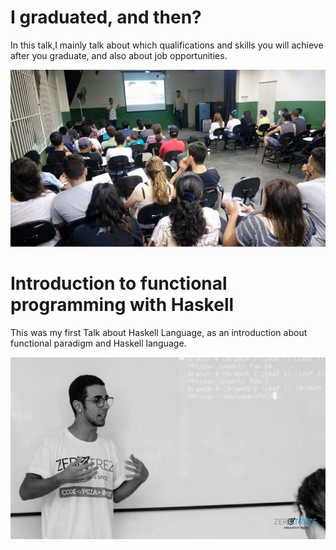 # I graduated, and then?

In this talk,I mainly talk about which qualifications and skills you will achieve after you graduate, and also about job opportunities.

![](img/talk2.jpg)


# Introduction to functional programming with Haskell

This was my first Talk about Haskell Language, as an introduction about functional paradigm and Haskell language.

![](img/talk1.jpg)

